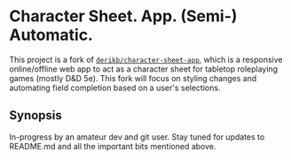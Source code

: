 # Character Sheet. App. (Semi-) Automatic.

This project is a fork of [`derikb/character-sheet-app`](https://github.com/derikb/character-sheet-app), which is a responsive online/offline web app to act as a character sheet for tabletop roleplaying games (mostly D&amp;D 5e). This fork will focus on styling changes and automating field completion based on a user's selections.

## Synopsis

In-progress by an amateur dev and git user. Stay tuned for updates to README.md and all the important bits mentioned above.

